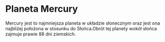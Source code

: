 # Planeta Mercury
Mercury jest to najmniejsza planeta w układzie słonecznym oraz jest ona najbliżej 
położona w stosunku do Słońca.Obrót tej planety wokół słońca zajmuje prawie 88 dni ziemskich.


